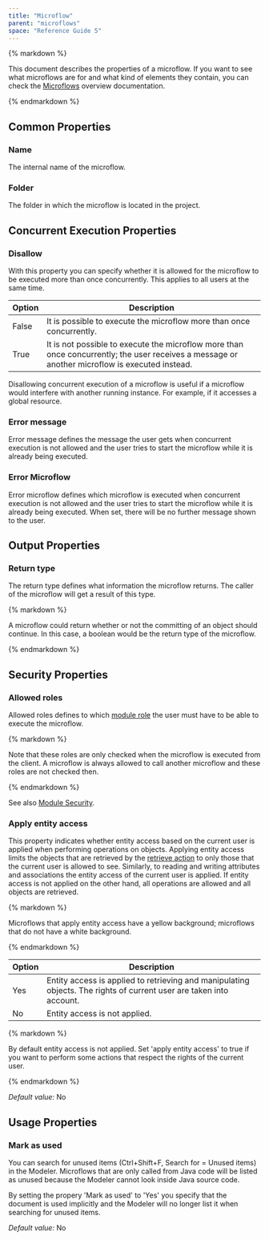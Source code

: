 ```yaml
---
title: "Microflow"
parent: "microflows"
space: "Reference Guide 5"
---
```



<div class="alert alert-warning">{% markdown %}

This document describes the properties of a microflow. If you want to see what microflows are for and what kind of elements they contain, you can check the [Microflows](/refguide5/microflows) overview documentation.

{% endmarkdown %}</div>

## Common Properties

### Name

The internal name of the microflow.

### Folder

The folder in which the microflow is located in the project.

## Concurrent Execution Properties

### Disallow

With this property you can specify whether it is allowed for the microflow to be executed more than once concurrently. This applies to all users at the same time.

<table><thead><tr><th class="confluenceTh">Option</th><th class="confluenceTh">Description</th></tr></thead><tbody><tr><td class="confluenceTd">False</td><td class="confluenceTd">It is possible to execute the microflow more than once concurrently.</td></tr><tr><td class="confluenceTd">True</td><td class="confluenceTd">It is not possible to execute the microflow more than once concurrently; the user receives a message or another microflow is executed instead.</td></tr></tbody></table>

Disallowing concurrent execution of a microflow is useful if a microflow would interfere with another running instance. For example, if it accesses a global resource.

### Error message

Error message defines the message the user gets when concurrent execution is not allowed and the user tries to start the microflow while it is already being executed.

### Error Microflow

Error microflow defines which microflow is executed when concurrent execution is not allowed and the user tries to start the microflow while it is already being executed. When set, there will be no further message shown to the user.

## Output Properties

### Return type

The return type defines what information the microflow returns. The caller of the microflow will get a result of this type.

<div class="alert alert-info">{% markdown %}

A microflow could return whether or not the committing of an object should continue. In this case, a boolean would be the return type of the microflow.

{% endmarkdown %}</div>

## Security Properties

### Allowed roles

Allowed roles defines to which [module role](/refguide5/module-role) the user must have to be able to execute the microflow.

<div class="alert alert-warning">{% markdown %}

Note that these roles are only checked when the microflow is executed from the client. A microflow is always allowed to call another microflow and these roles are not checked then.

{% endmarkdown %}</div>

See also [Module Security](/refguide5/module-security).

### Apply entity access

This property indicates whether entity access based on the current user is applied when performing operations on objects. Applying entity access limits the objects that are retrieved by the [retrieve action](/refguide5/retrieve) to only those that the current user is allowed to see. Similarly, to reading and writing attributes and associations the entity access of the current user is applied. If entity access is not applied on the other hand, all operations are allowed and all objects are retrieved.

<div class="alert alert-warning">{% markdown %}

Microflows that apply entity access have a yellow background; microflows that do not have a white background.

{% endmarkdown %}</div><table><thead><tr><th class="confluenceTh">Option</th><th class="confluenceTh">Description</th></tr></thead><tbody><tr><td class="confluenceTd">Yes</td><td class="confluenceTd">Entity access is applied to retrieving and manipulating objects. The rights of current user are taken into account.</td></tr><tr><td class="confluenceTd">No</td><td class="confluenceTd">Entity access is not applied.</td></tr></tbody></table><div class="alert alert-success">{% markdown %}

By default entity access is not applied. Set 'apply entity access' to true if you want to perform some actions that respect the rights of the current user.

{% endmarkdown %}</div>

_Default value:_ No

## Usage Properties

### Mark as used

You can search for unused items (Ctrl+Shift+F, Search for = Unused items) in the Modeler. Microflows that are only called from Java code will be listed as unused because the Modeler cannot look inside Java source code.

By setting the propery 'Mark as used' to 'Yes' you specify that the document is used implicitly and the Modeler will no longer list it when searching for unused items.

_Default value:_ No
